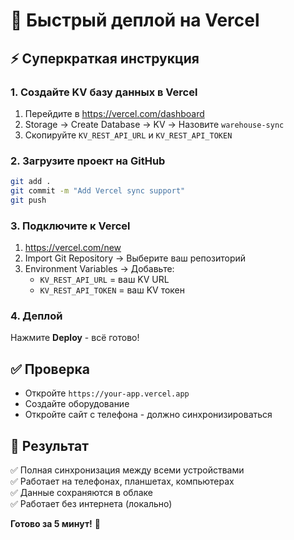 # 🚀 Быстрый деплой на Vercel

## ⚡ Суперкраткая инструкция

### 1. Создайте KV базу данных в Vercel
1. Перейдите в https://vercel.com/dashboard
2. Storage → Create Database → KV → Назовите `warehouse-sync`
3. Скопируйте `KV_REST_API_URL` и `KV_REST_API_TOKEN`

### 2. Загрузите проект на GitHub
```bash
git add .
git commit -m "Add Vercel sync support"
git push
```

### 3. Подключите к Vercel
1. https://vercel.com/new
2. Import Git Repository → Выберите ваш репозиторий
3. Environment Variables → Добавьте:
   - `KV_REST_API_URL` = ваш KV URL
   - `KV_REST_API_TOKEN` = ваш KV токен

### 4. Деплой
Нажмите **Deploy** - всё готово!

## ✅ Проверка
- Откройте `https://your-app.vercel.app`
- Создайте оборудование
- Откройте сайт с телефона - должно синхронизироваться

## 🎯 Результат
✅ Полная синхронизация между всеми устройствами  
✅ Работает на телефонах, планшетах, компьютерах  
✅ Данные сохраняются в облаке  
✅ Работает без интернета (локально)  

**Готово за 5 минут!** 🚀

